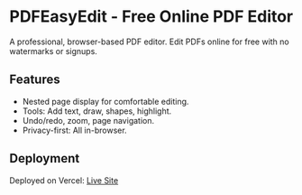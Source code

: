 # PDFEasyEdit - Free Online PDF Editor

A professional, browser-based PDF editor. Edit PDFs online for free with no watermarks or signups.

## Features
- Nested page display for comfortable editing.
- Tools: Add text, draw, shapes, highlight.
- Undo/redo, zoom, page navigation.
- Privacy-first: All in-browser.

## Deployment
Deployed on Vercel: [Live Site](https://pdf-easy-edit.vercel.app)

